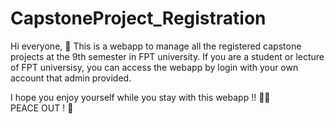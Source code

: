 # CapstoneProject_Registration
Hi everyone, 👋
This is a webapp to manage all the registered capstone projects at the 9th semester in FPT university. If you are a student or lecture of FPT universisy, 
you can access the webapp by login with your own account that admin provided.

I hope you enjoy yourself while you stay with this webapp !! ️🎉️🎉 <br/>
PEACE OUT !️ 🎊
